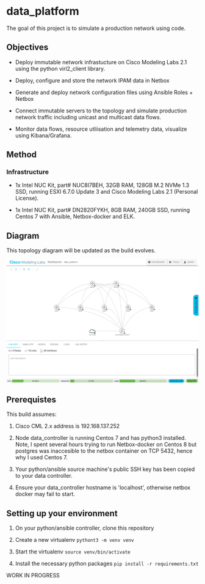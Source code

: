 # data_platform

The goal of this project is to simulate a production network using code.

## Objectives

*  Deploy immutable network infrastucture on Cisco Modeling Labs 2.1
   using the python virl2_client library. 

*  Deploy, configure and store the network IPAM data in Netbox

*  Generate and deploy network configuration files using Ansible Roles + Netbox

*  Connect immutable servers to the topology and simulate production
   network traffic including unicast and multicast data flows.

*  Monitor data flows, resource utliisation and telemetry data, visualize
   using Kibana/Grafana.

## Method

### Infrastructure

*  1x Intel NUC Kit, part# NUC8I7BEH, 32GB RAM, 128GB M.2 NVMe 1.3 SSD, running
   ESXI 6.7.0 Update 3 and Cisco Modeling Labs 2.1 (Personal License).

*  1x Intel NUC Kit, part# DN2820FYKH, 8GB RAM, 240GB SSD, running Centos 7
   with Ansible, Netbox-docker and ELK.

## Diagram

This topology diagram will be updated as the build evolves.

![data_platform_diagram](lib/images/data_platform.png)

## Prerequistes

This build assumes:

1. Cisco CML 2.x address is 192.168.137.252

2. Node data_controller is running Centos 7 and has python3 installed. Note,
   I spent several hours trying to run Netbox-docker on Centos 8 but postgres
   was inaccesible to the netbox container on TCP 5432, hence why I used
   Centos 7.

3. Your python/ansible source machine's public SSH key has been copied to your data controller.

4. Ensure your data_controller hostname is 'localhost', otherwise netbox docker may fail to start.

## Setting up your environment

1. On your python/ansible controller, clone this repository

2. Create a new virtualenv ```pythont3 -m venv venv```

3. Start the virtualenv ```source venv/bin/activate```

4. Install the necessary python packages ```pip install -r requirements.txt```


WORK IN PROGRESS

